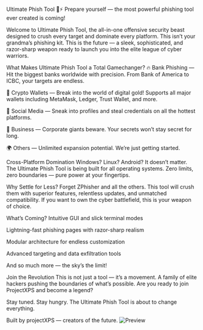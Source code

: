Ultimate Phish Tool 🚀⚡
Prepare yourself — the most powerful phishing tool ever created is coming!

Welcome to Ultimate Phish Tool, the all-in-one offensive security beast designed to crush every target and dominate every platform. This isn’t your grandma’s phishing kit. This is the future — a sleek, sophisticated, and razor-sharp weapon ready to launch you into the elite league of cyber warriors.

What Makes Ultimate Phish Tool a Total Gamechanger?
🔥 Bank Phishing — Hit the biggest banks worldwide with precision. From Bank of America to ICBC, your targets are endless.

🤑 Crypto Wallets — Break into the world of digital gold! Supports all major wallets including MetaMask, Ledger, Trust Wallet, and more.

📱 Social Media — Sneak into profiles and steal credentials on all the hottest platforms.

💼 Business — Corporate giants beware. Your secrets won’t stay secret for long.

🌍 Others — Unlimited expansion potential. We’re just getting started.

Cross-Platform Domination
Windows? Linux? Android? It doesn’t matter. The Ultimate Phish Tool is being built for all operating systems. Zero limits, zero boundaries — pure power at your fingertips.

Why Settle for Less?
Forget ZPhisher and all the others. This tool will crush them with superior features, relentless updates, and unmatched compatibility. If you want to own the cyber battlefield, this is your weapon of choice.

What’s Coming?
Intuitive GUI and slick terminal modes

Lightning-fast phishing pages with razor-sharp realism

Modular architecture for endless customization

Advanced targeting and data exfiltration tools

And so much more — the sky’s the limit!

Join the Revolution
This is not just a tool — it’s a movement. A family of elite hackers pushing the boundaries of what’s possible. Are you ready to join ProjectXPS and become a legend?

Stay tuned. Stay hungry. The Ultimate Phish Tool is about to change everything.

Built by projectXPS — creators of the future.
![Preview](screenies.png)
